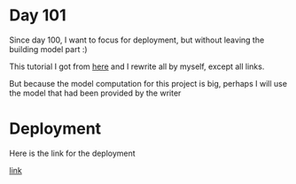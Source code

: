 # Day 101

Since day 100, I want to focus for deployment, but without leaving the building model part :)

This tutorial I got from [here](https://towardsdatascience.com/model-deployment-using-flask-c5dcbb6499c9) and I rewrite all by myself, except all links.

But because the model computation for this project is big, perhaps I will use the model that had been provided by the writer

# Deployment

Here is the link for the deployment

[link](https://ml-project-1.herokuapp.com/)
